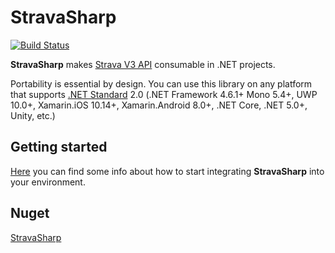 # StravaSharp

[![Build Status](https://app.bitrise.io/app/863736459f8c67df/status.svg?token=UeYuCvD4a6S_XMPWdMriVg&branch=develop)](https://app.bitrise.io/app/863736459f8c67df)

**StravaSharp** makes [Strava V3 API](https://developers.strava.com/docs/reference/) consumable in .NET projects.

Portability is essential by design. You can use this library on any platform that supports [.NET Standard](https://docs.microsoft.com/en-us/dotnet/standard/net-standard) 2.0 (.NET Framework 4.6.1+ Mono 5.4+, UWP 10.0+, Xamarin.iOS 10.14+, Xamarin.Android 8.0+, .NET Core, .NET 5.0+, Unity, etc.)

## Getting started

[Here](https://github.com/gabornemeth/StravaSharp/blob/develop/GettingStarted.md) you can find some info about how to start integrating **StravaSharp** into your environment.

## Nuget

[StravaSharp](https://www.nuget.org/packages/StravaSharp/)
